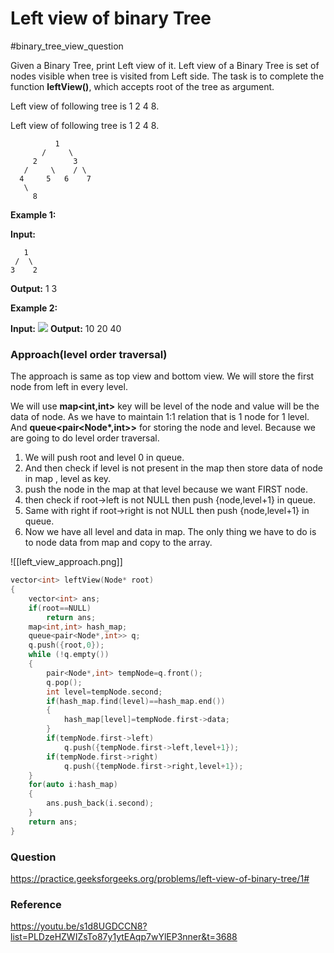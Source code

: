 # Left view of binary Tree

#binary_tree_view_question

Given a Binary Tree, print Left view of it. Left view of a Binary Tree is set of nodes visible when tree is visited from Left side. The task is to complete the function **leftView()**, which accepts root of the tree as argument.

Left view of following tree is 1 2 4 8.

Left view of following tree is 1 2 4 8.

```
          1
       /     \
     2        3
   /     \    / \
  4     5   6    7
   \
     8   
```

**Example 1:**

**Input:**

```
   1
 /  \
3    2
```

**Output:** 1 3

**Example 2:**

**Input:**
![](https://media.geeksforgeeks.org/wp-content/cdn-uploads/20190221103723/leftview.jpg)
**Output:** 10 20 40

### Approach(level order traversal)

The approach is same as top view and bottom view.
We will store the first node from left in every level.

We will use **map<int,int>** key will be level of the node and value will be the data of node. As we have to maintain 1:1 relation that is 1 node for 1 level.
And **queue<pair<Node\*,int>>** for storing the node and level. Because we are going to do level order traversal.

1. We will push root and level 0 in queue.
2. And then check if level is not present in the map then store data of node in map , level as key.
3. push the node in the map at that level because we want FIRST node.
4. then check if root->left is not NULL then push {node,level+1} in queue.
5. Same with right if root->right is not NULL then push {node,level+1} in queue.
6. Now we have all level and data in map. The only thing we have to do is to node data from map and copy to the array.

![[left_view_approach.png]]

```cpp
vector<int> leftView(Node* root)
{
    vector<int> ans;
    if(root==NULL)
        return ans;
    map<int,int> hash_map;
    queue<pair<Node*,int>> q;
    q.push({root,0});
    while (!q.empty())
    {
        pair<Node*,int> tempNode=q.front();
        q.pop();
        int level=tempNode.second;
        if(hash_map.find(level)==hash_map.end())
        {
            hash_map[level]=tempNode.first->data;
        }
        if(tempNode.first->left)
            q.push({tempNode.first->left,level+1});
        if(tempNode.first->right)
            q.push({tempNode.first->right,level+1});
    }
    for(auto i:hash_map)
    {
        ans.push_back(i.second);
    }
    return ans;
}
```

### Question

https://practice.geeksforgeeks.org/problems/left-view-of-binary-tree/1#

### Reference

https://youtu.be/s1d8UGDCCN8?list=PLDzeHZWIZsTo87y1ytEAqp7wYlEP3nner&t=3688
